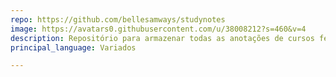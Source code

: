 ```yaml
---
repo: https://github.com/bellesamways/studynotes
image: https://avatars0.githubusercontent.com/u/38008212?s=460&v=4
description: Repositório para armazenar todas as anotações de cursos feitos para minha própria consulta ou de outros.
principal_language: Variados

---
```

